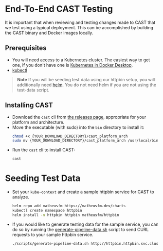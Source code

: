 # End-To-End CAST Testing

It is important that when reviewing and testing changes made to CAST
that we test using a typical deployment. This can be accomplished
by building the CAST binary and Docker images locally.

## Prerequisites

- You will need access to a Kubernetes cluster. The easiest way to get one, if you don't have one is [Kubernetes in Docker Desktop](https://docs.docker.com/desktop/kubernetes/#enable-kubernetes).
- [kubectl](https://kubernetes.io/docs/tasks/tools/)

> **Note**
> If you will be seeding test data using our httpbin setup, you will additionally need [helm](https://helm.sh). You do not need helm if you are not using the test-data script.

## Installing CAST

- Download the `cast` cli from [the releases page](https://github.com/corshatech/cast/releases/), appropriate for your platform and architecture.
- Move the executable (with sudo) into the `bin` directory to install it:
    ```sh
    chmod +x {YOUR_DOWNLOAD_DIRECTORY}/cast_platform_arch
    sudo mv {YOUR_DOWNLOAD_DIRECTORY}/cast_platform_arch /usr/local/bin/cast
    ```
- Run the `cast` cli to install CAST:
    ```sh
    cast
    ```

# Seeding Test Data

- Set your ```kube-context``` and create a sample httpbin service for CAST to analyze.
    ```bash
    helm repo add matheusfm https://matheusfm.dev/charts
    kubectl create namespace httpbin
    helm install -n httpbin httpbin matheusfm/httpbin
    ```
- If you would like to generate testing data for the sample service,
you can do so by running the
[generate-pipeline-data.sh](./cripts/generate-pipeline-data.sh)
script to send CURL requests to your sample httpbin service.
    ```sh
    ./scripts/generate-pipeline-data.sh http://httpbin.httpbin.svc.cluster.local
    ```
